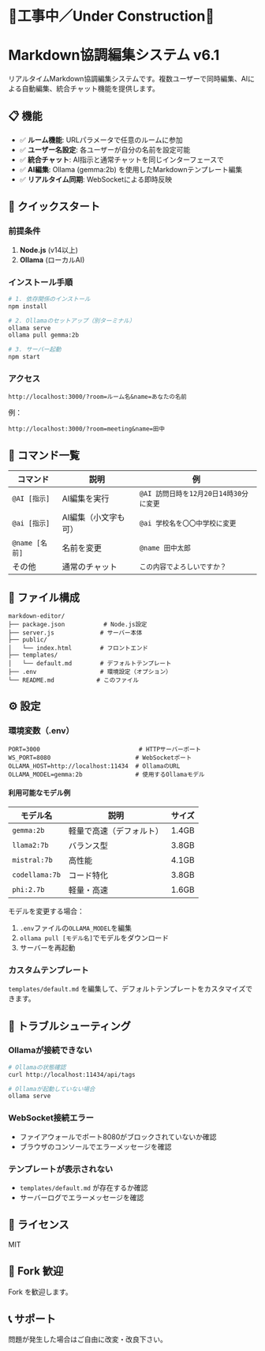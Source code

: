 # 🚧工事中／Under Construction🚧

# Markdown協調編集システム v6.1

リアルタイムMarkdown協調編集システムです。複数ユーザーで同時編集、AIによる自動編集、統合チャット機能を提供します。

## 📋 機能

- ✅ **ルーム機能**: URLパラメータで任意のルームに参加
- ✅ **ユーザー名設定**: 各ユーザーが自分の名前を設定可能
- ✅ **統合チャット**: AI指示と通常チャットを同じインターフェースで
- ✅ **AI編集**: Ollama (gemma:2b) を使用したMarkdownテンプレート編集
- ✅ **リアルタイム同期**: WebSocketによる即時反映

## 🚀 クイックスタート

### 前提条件

1. **Node.js** (v14以上)
2. **Ollama** (ローカルAI)

### インストール手順

```bash
# 1. 依存関係のインストール
npm install

# 2. Ollamaのセットアップ（別ターミナル）
ollama serve
ollama pull gemma:2b

# 3. サーバー起動
npm start
```

### アクセス

```
http://localhost:3000/?room=ルーム名&name=あなたの名前
```

例：
```
http://localhost:3000/?room=meeting&name=田中
```

## 💬 コマンド一覧

| コマンド | 説明 | 例 |
|---------|------|-----|
| `@AI [指示]` | AI編集を実行 | `@AI 訪問日時を12月20日14時30分に変更` |
| `@ai [指示]` | AI編集（小文字も可） | `@ai 学校名を〇〇中学校に変更` |
| `@name [名前]` | 名前を変更 | `@name 田中太郎` |
| その他 | 通常のチャット | `この内容でよろしいですか？` |

## 📁 ファイル構成

```
markdown-editor/
├── package.json           # Node.js設定
├── server.js             # サーバー本体
├── public/
│   └── index.html        # フロントエンド
├── templates/
│   └── default.md        # デフォルトテンプレート
├── .env                  # 環境設定（オプション）
└── README.md            # このファイル
```

## ⚙️ 設定

### 環境変数（.env）

```env
PORT=3000                            # HTTPサーバーポート
WS_PORT=8080                        # WebSocketポート
OLLAMA_HOST=http://localhost:11434  # OllamaのURL
OLLAMA_MODEL=gemma:2b               # 使用するOllamaモデル
```

#### 利用可能なモデル例

| モデル名 | 説明 | サイズ |
|---------|------|--------|
| `gemma:2b` | 軽量で高速（デフォルト） | 1.4GB |
| `llama2:7b` | バランス型 | 3.8GB |
| `mistral:7b` | 高性能 | 4.1GB |
| `codellama:7b` | コード特化 | 3.8GB |
| `phi:2.7b` | 軽量・高速 | 1.6GB |

モデルを変更する場合：
1. `.env`ファイルの`OLLAMA_MODEL`を編集
2. `ollama pull [モデル名]`でモデルをダウンロード
3. サーバーを再起動

### カスタムテンプレート

`templates/default.md` を編集して、デフォルトテンプレートをカスタマイズできます。

## 🔧 トラブルシューティング

### Ollamaが接続できない

```bash
# Ollamaの状態確認
curl http://localhost:11434/api/tags

# Ollamaが起動していない場合
ollama serve
```

### WebSocket接続エラー

- ファイアウォールでポート8080がブロックされていないか確認
- ブラウザのコンソールでエラーメッセージを確認

### テンプレートが表示されない

- `templates/default.md` が存在するか確認
- サーバーログでエラーメッセージを確認

## 📝 ライセンス

MIT

## 🤝 Fork 歓迎

Fork を歓迎します。

## 📞 サポート

問題が発生した場合はご自由に改変・改良下さい。
